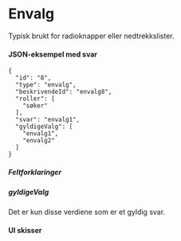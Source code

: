# Envalg

Typisk brukt for radioknapper eller nedtrekkslister.

#### JSON-eksempel med svar
```
{
  "id": "8",
  "type": "envalg",
  "beskrivendeId": "envalg8",
  "roller": [
    "søker"
  ],
  "svar": "envalg1",
  "gyldigeValg": [
    "envalg1",
    "envalg2"
  ]
}
```

##### Feltforklaringer

##### gyldigeValg
Det er kun disse verdiene som er et gyldig svar.

#### UI skisser

